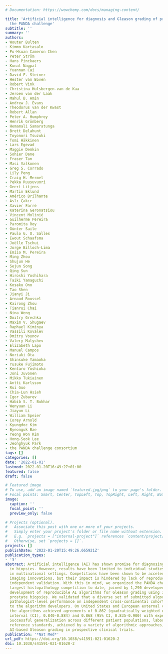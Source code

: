 ```yaml
---
# Documentation: https://wowchemy.com/docs/managing-content/

title: 'Artificial intelligence for diagnosis and Gleason grading of prostate cancer:
  the PANDA challenge'
subtitle: ''
summary: ''
authors:
- Wouter Bulten
- Kimmo Kartasalo
- Po-Hsuan Cameron Chen
- Peter Ström
- Hans Pinckaers
- Kunal Nagpal
- Yuannan Cai
- David F. Steiner
- Hester van Boven
- Robert Vink
- Christina Hulsbergen-van de Kaa
- Jeroen van der Laak
- Mahul B. Amin
- Andrew J. Evans
- Theodorus van der Kwast
- Robert Allan
- Peter A. Humphrey
- Henrik Grönberg
- Hemamali Samaratunga
- Brett Delahunt
- Toyonori Tsuzuki
- Tomi Häkkinen
- Lars Egevad
- Maggie Demkin
- Sohier Dane
- Fraser Tan
- Masi Valkonen
- Greg S. Corrado
- Lily Peng
- Craig H. Mermel
- Pekka Ruusuvuori
- Geert Litjens
- Martin Eklund
- Américo Brilhante
- Aslı Çakır
- Xavier Farré
- Katerina Geronatsiou
- Vincent Molinié
- Guilherme Pereira
- Paromita Roy
- Günter Saile
- Paulo G. O. Salles
- Ewout Schaafsma
- Joëlle Tschui
- Jorge Billoch-Lima
- Emíio M. Pereira
- Ming Zhou
- Shujun He
- Sejun Song
- Qing Sun
- Hiroshi Yoshihara
- Taiki Yamaguchi
- Kosaku Ono
- Tao Shen
- Jianyi Ji
- Arnaud Roussel
- Kairong Zhou
- Tianrui Chai
- Nina Weng
- Dmitry Grechka
- Maxim V. Shugaev
- Raphael Kiminya
- Vassili Kovalev
- Dmitry Voynov
- Valery Malyshev
- Elizabeth Lapo
- Manuel Campos
- Noriaki Ota
- Shinsuke Yamaoka
- Yusuke Fujimoto
- Kentaro Yoshioka
- Joni Juvonen
- Mikko Tukiainen
- Antti Karlsson
- Rui Guo
- Chia-Lun Hsieh
- Igor Zubarev
- Habib S. T. Bukhar
- Wenyuan Li
- Jiayun Li
- William Speier
- Corey Arnold
- Kyungdoc Kim
- Byeonguk Bae
- Yeong Won Kim
- Hong-Seok Lee
- Jeonghyuk Park
- the PANDA challenge consortium
tags: []
categories: []
date: '2022-01-01'
lastmod: 2022-01-20T16:49:27+01:00
featured: false
draft: false

# Featured image
# To use, add an image named `featured.jpg/png` to your page's folder.
# Focal points: Smart, Center, TopLeft, Top, TopRight, Left, Right, BottomLeft, Bottom, BottomRight.
image:
  caption: ''
  focal_point: ''
  preview_only: false

# Projects (optional).
#   Associate this post with one or more of your projects.
#   Simply enter your project's folder or file name without extension.
#   E.g. `projects = ["internal-project"]` references `content/project/deep-learning/index.md`.
#   Otherwise, set `projects = []`.
projects: []
publishDate: '2022-01-20T15:49:26.665921Z'
publication_types:
- '3'
abstract: Artificial intelligence (AI) has shown promise for diagnosing prostate cancer
  in biopsies. However, results have been limited to individual studies, lacking validation
  in multinational settings. Competitions have been shown to be accelerators for medical
  imaging innovations, but their impact is hindered by lack of reproducibility and
  independent validation. With this in mind, we organized the PANDA challenge--the
  largest histopathology competition to date, joined by 1,290 developers--to catalyze
  development of reproducible AI algorithms for Gleason grading using 10,616 digitized
  prostate biopsies. We validated that a diverse set of submitted algorithms reached
  pathologist-level performance on independent cross-continental cohorts, fully blinded
  to the algorithm developers. On United States and European external validation sets,
  the algorithms achieved agreements of 0.862 (quadratically weighted κ, 95% confidence
  interval (CI), 0.840-0.884) and 0.868 (95% CI, 0.835-0.900) with expert uropathologists.
  Successful generalization across different patient populations, laboratories and
  reference standards, achieved by a variety of algorithmic approaches, warrants evaluating
  AI-based Gleason grading in prospective clinical trials.
publication: '*Nat Med*'
url_pdf: https://doi.org/10.1038/s41591-021-01620-2
doi: 10.1038/s41591-021-01620-2
---
```

